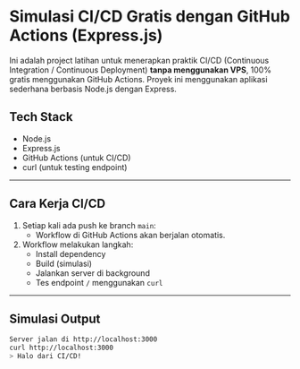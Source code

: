 # Simulasi CI/CD Gratis dengan GitHub Actions (Express.js)

Ini adalah project latihan untuk menerapkan praktik CI/CD (Continuous Integration / Continuous Deployment) **tanpa menggunakan VPS**, 100% gratis menggunakan GitHub Actions. Proyek ini menggunakan aplikasi sederhana berbasis Node.js dengan Express.

## Tech Stack

- Node.js
- Express.js
- GitHub Actions (untuk CI/CD)
- curl (untuk testing endpoint)

---

## Cara Kerja CI/CD

1. Setiap kali ada push ke branch `main`:
   - Workflow di GitHub Actions akan berjalan otomatis.
2. Workflow melakukan langkah:
   - Install dependency
   - Build (simulasi)
   - Jalankan server di background
   - Tes endpoint `/` menggunakan `curl`

---

## Simulasi Output

```bash
Server jalan di http://localhost:3000
curl http://localhost:3000
> Halo dari CI/CD!
```
